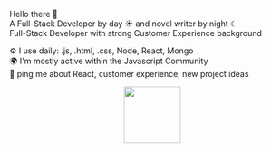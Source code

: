 Hello there 👋 <br>
A Full-Stack Developer by day ☀️ and novel writer by night ☾ <br>
Full-Stack Developer with strong Customer Experience background <br>

⚙️ I use daily: .js, .html, .css, Node, React, Mongo <br>
🌍 I'm mostly active within the Javascript Community <br>
💬 ping me about React, customer experience, new project ideas <br>

<div id="header" align="center">
  <img src="https://media.giphy.com/media/v1.Y2lkPTc5MGI3NjExYzUyNjg5bWRvMjVyeWFraTQ0MHU0djdwYmVsZTcwZmFvazI5cXBibiZlcD12MV9pbnRlcm5hbF9naWZfYnlfaWQmY3Q9Zw/MeJgB3yMMwIaHmKD4z/giphy.gif" width="100"/>
</div>

